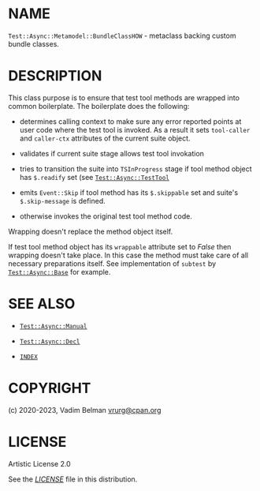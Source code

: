 # NAME

`Test::Async::Metamodel::BundleClassHOW` - metaclass backing custom bundle classes.

# DESCRIPTION

This class purpose is to ensure that test tool methods are wrapped into common boilerplate. The boilerplate does the following:

  - determines calling context to make sure any error reported points at user code where the test tool is invoked. As a result it sets `tool-caller` and `caller-ctx` attributes of the current suite object.

  - validates if current suite stage allows test tool invokation

  - tries to transition the suite into `TSInProgress` stage if tool method object has `$.readify` set (see [`Test::Async::TestTool`](../TestTool.md)

  - emits `Event::Skip` if tool method has its `$.skippable` set and suite's `$.skip-message` is defined.

  - otherwise invokes the original test tool method code.

Wrapping doesn't replace the method object itself.

If test tool method object has its `wrappable` attribute set to *False* then wrapping doesn't take place. In this case the method must take care of all necessary preparations itself. See implementation of `subtest` by [`Test::Async::Base`](../Base.md) for example.

# SEE ALSO

  - [`Test::Async::Manual`](../Manual.md)

  - [`Test::Async::Decl`](../Decl.md)

  - [`INDEX`](../../../../../INDEX.md)

# COPYRIGHT

(c) 2020-2023, Vadim Belman <vrurg@cpan.org>

# LICENSE

Artistic License 2.0

See the [*LICENSE*](../../../../../LICENSE) file in this distribution.
